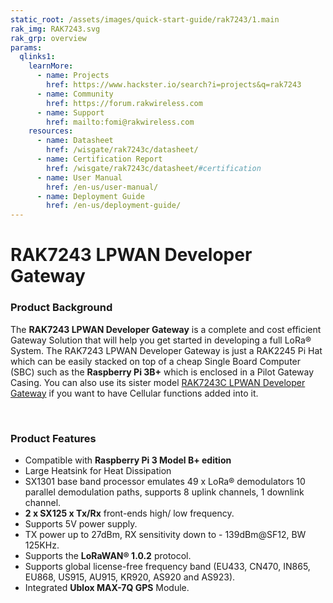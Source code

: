 ```yaml
---
static_root: /assets/images/quick-start-guide/rak7243/1.main
rak_img: RAK7243.svg
rak_grp: overview
params:
  qlinks1:
    learnMore:
      - name: Projects
        href: https://www.hackster.io/search?i=projects&q=rak7243
      - name: Community
        href: https://forum.rakwireless.com
      - name: Support
        href: mailto:fomi@rakwireless.com
    resources:
      - name: Datasheet
        href: /wisgate/rak7243c/datasheet/
      - name: Certification Report
        href: /wisgate/rak7243c/datasheet/#certification
      - name: User Manual
        href: /en-us/user-manual/
      - name: Deployment Guide
        href: /en-us/deployment-guide/
---
```


# RAK7243 LPWAN Developer Gateway

<rk-img
  :src="`${$frontmatter.static_root}/rak7243_overview.jpg`"
  width="75%"
  figure-number="1"
  caption="RAK7243 LPWAN Developer Gateway"
/>

### Product Background

The **RAK7243 LPWAN Developer Gateway** is a complete and cost efficient Gateway Solution that will help you get started in developing a full LoRa® System. The RAK7243 LPWAN Developer Gateway is just a RAK2245 Pi Hat which can be easily stacked on top of a cheap Single Board Computer (SBC) such as the **Raspberry Pi 3B+** which is enclosed in a Pilot Gateway Casing. You can also use its sister model [RAK7243C LPWAN Developer Gateway](https://store.rakwireless.com/products/rak7243c-pilot-gateway) if you want to have Cellular functions added into it.

<rk-btn
  src="/wisgate/rak7243/quickstart/#quick-start-guide"
  label="Get Started with RAK7243 LPWAN Developer Gateway"
/>

&nbsp;

<rk-quick-links :params="$page.frontmatter.params.qlinks1" />

### Product Features

- Compatible with **Raspberry Pi 3 Model B+ edition**
- Large Heatsink for Heat Dissipation
- SX1301 base band processor emulates 49 x LoRa® demodulators 10 parallel demodulation paths, supports 8 uplink channels, 1 downlink channel.
- **2 x SX125 x Tx/Rx** front-ends high/ low frequency.
- Supports 5V power supply.
- TX power up to 27dBm, RX sensitivity down to - 139dBm@SF12, BW 125KHz.
- Supports the **LoRaWAN® 1.0.2** protocol.
- Supports global license-free frequency band (EU433, CN470, IN865, EU868, US915, AU915, KR920, AS920 and AS923).
- Integrated **Ublox MAX-7Q GPS** Module.

<rk-btn
  src="https://store.rakwireless.com/products/rak7243c-pilot-gateway"
  label="Buy a RAK7243 LPWAN Developer Gateway"
  _blank
/>